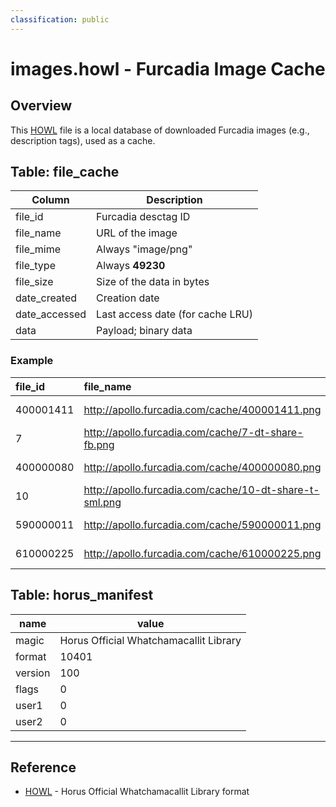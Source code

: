 ```yaml
---
classification: public
---
```


# images.howl - Furcadia Image Cache
## Overview
This [HOWL](../formats/HOWL.md) file is a local database of downloaded Furcadia
images (e.g., description tags), used as a cache.

## Table: file_cache
| Column        | Description                      |
| ------------- | -------------------------------- |
| file_id       | Furcadia desctag ID              |
| file_name     | URL of the image                 |
| file_mime     | Always "image/png"               |
| file_type     | Always **49230**                 |
| file_size     | Size of the data in bytes        |
| date_created  | Creation date                    |
| date_accessed | Last access date (for cache LRU) |
| data          | Payload; binary data             |

### Example
| file_id   | file_name                                              | file_mime | file_type | file_size | date_created        | date_accessed       | data   |
| :-------- | :----------------------------------------------------- | :-------- | --------: | --------: | :------------------ | :------------------ | :----- |
| 400001411 | http://apollo.furcadia.com/cache/400001411.png         | image/png |     49230 |      2099 | 2024-08-25 04:47:45 | 2024-09-15 15:53:46 | PNG... |
| 7         | http://apollo.furcadia.com/cache/7-dt-share-fb.png     | image/png |     49230 |      1113 | 2024-08-25 04:47:45 | 2024-09-10 18:45:11 | PNG... |
| 400000080 | http://apollo.furcadia.com/cache/400000080.png         | image/png |     49230 |      1187 | 2024-08-25 04:47:45 | 2024-08-28 15:52:29 | PNG... |
| 10        | http://apollo.furcadia.com/cache/10-dt-share-t-sml.png | image/png |     49230 |      1030 | 2024-08-25 04:47:46 | 2024-08-25 04:47:46 | PNG... |
| 590000011 | http://apollo.furcadia.com/cache/590000011.png         | image/png |     49230 |       467 | 2024-08-25 07:11:48 | 2024-08-25 07:11:48 | PNG... |
| 610000225 | http://apollo.furcadia.com/cache/610000225.png         | image/png |     49230 |       322 | 2024-08-25 07:31:41 | 2024-08-25 07:31:41 | PNG... |

## Table: horus_manifest
| name    | value                                  |
| ------- | -------------------------------------- |
| magic   | Horus Official Whatchamacallit Library |
| format  | 10401                                  |
| version | 100                                    |
| flags   | 0                                      |
| user1   | 0                                      |
| user2   | 0                                      |

-------------------------------------------------------------------------------

## Reference
* [HOWL](../formats/HOWL.md) - Horus Official Whatchamacallit Library format
